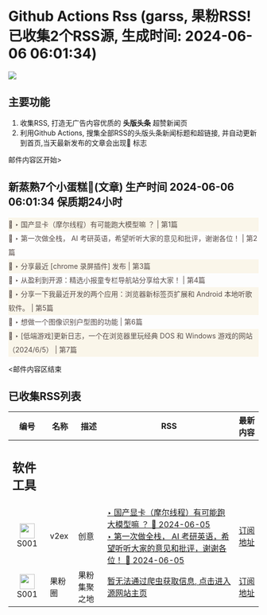 # Github Actions Rss (garss, 果粉RSS! 已收集2个RSS源, 生成时间: 2024-06-06 06:01:34)

![](https://cdn.jsdelivr.net/gh/xinkeji/garss/_media/ga-rss.png)



## 主要功能
1. 收集RSS, 打造无广告内容优质的 **头版头条** 超赞新闻页
2. 利用Github Actions, 搜集全部RSS的头版头条新闻标题和超链接, 并自动更新到首页,当天最新发布的文章会出现🌈 标志

邮件内容区开始>
<h2>新蒸熟7个小蛋糕🍰(文章) 生产时间 2024-06-06 06:01:34 保质期24小时</h2>

<div style='line-height:3;background-color:#FAF6EA;' ><a href='https://www.v2ex.com/t/1047168#reply5' style="line-height:2;text-decoration:none;display:block;color:#584D49;">🌈 ‣ 国产显卡（摩尔线程）有可能跑大模型嘛 ？ | 第1篇</a></div><div style='line-height:3;' ><a href='https://www.v2ex.com/t/1046939#reply18' style="line-height:2;text-decoration:none;display:block;color:#584D49;">🌈 ‣ 第一次做全栈， AI 考研英语，希望听听大家的意见和批评，谢谢各位！ | 第2篇</a></div><div style='line-height:3;background-color:#FAF6EA;' ><a href='https://www.v2ex.com/t/1047108#reply0' style="line-height:2;text-decoration:none;display:block;color:#584D49;">🌈 ‣ 分享最近 [chrome 录屏插件] 发布 | 第3篇</a></div><div style='line-height:3;' ><a href='https://www.v2ex.com/t/1047074#reply1' style="line-height:2;text-decoration:none;display:block;color:#584D49;">🌈 ‣ 从盈利到开源：精选小报童专栏导航站分享给大家！ | 第4篇</a></div><div style='line-height:3;background-color:#FAF6EA;' ><a href='https://www.v2ex.com/t/1047007#reply4' style="line-height:2;text-decoration:none;display:block;color:#584D49;">🌈 ‣ 分享一下我最近开发的两个应用：浏览器新标签页扩展和 Android 本地听歌软件。 | 第5篇</a></div><div style='line-height:3;' ><a href='https://www.v2ex.com/t/1046891#reply9' style="line-height:2;text-decoration:none;display:block;color:#584D49;">🌈 ‣ 想做一个图像识别户型图的功能 | 第6篇</a></div><div style='line-height:3;background-color:#FAF6EA;' ><a href='https://www.v2ex.com/t/1046908#reply0' style="line-height:2;text-decoration:none;display:block;color:#584D49;">🌈 ‣ [低端游戏]更新日志，一个在浏览器里玩经典 DOS 和 Windows 游戏的网站（2024/6/5） | 第7篇</a></div>

<邮件内容区结束

## 已收集RSS列表

| 编号 | 名称 | 描述 | RSS | 最新内容 |
| --- | --- | --- | --- | --- |
| <h2 id="软件工具">软件工具</h2> |  |   |  |  |
| <div id="S001" style="text-align: center;"><img src="https://cdn.jsdelivr.net/gh/zhaoolee/garss/_media/favicon/S001.png" width="30px" style="width:30px;height: auto;"/><br><span>S001</span></div> | v2ex | 创意 | [‣ 国产显卡（摩尔线程）有可能跑大模型嘛 ？ 🌈 2024-06-05](https://www.v2ex.com/t/1047168#reply5)<br/>[‣ 第一次做全栈， AI 考研英语，希望听听大家的意见和批评，谢谢各位！ 🌈 2024-06-05](https://www.v2ex.com/t/1046939#reply18) | [订阅地址](https://www.v2ex.com/feed/tab/creative.xml) |
| <div id="S001" style="text-align: center;"><img src="https://cdn.jsdelivr.net/gh/zhaoolee/garss/_media/favicon/S001.png" width="30px" style="width:30px;height: auto;"/><br><span>S001</span></div> | 果粉圈 | 果粉集聚之地 | [暂无法通过爬虫获取信息, 点击进入源网站主页](https://g0f.cn) | [订阅地址](https://g0f.cn/rss.xml) |



